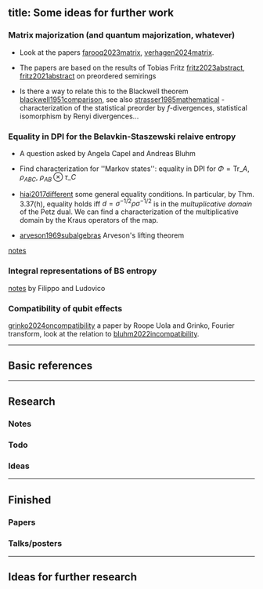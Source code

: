 
title: Some ideas for further work
---

### Matrix majorization (and quantum majorization, whatever)

* Look at the papers [farooq2023matrix](farooq2023matrix), [verhagen2024matrix](verhagen2024matrix). 

* The papers are based on the results of Tobias Fritz [fritz2023abstract](fritz2023abstract), [fritz2021abstract](fritz2021abstract) on preordered semirings

* Is there a way to relate this to the Blackwell theorem [blackwell1951comparison](blackwell1951comparison), see also [strasser1985mathematical](BOOK_strasser1985mathematical) - characterization of the statistical preorder by $f$-divergences, statistical isomorphism by Renyi divergences...



### Equality in DPI for the Belavkin-Staszewski relaive entropy

* A question asked by Angela Capel and Andreas Bluhm     

* Find characterization for ''Markov states'': equality in DPI for $\Phi=\mathrm{Tr}\_A$, $\rho_{ABC}$, $\rho_{AB}\otimes \tau\_C$ 
* [hiai2017different](hiai2017different) some general equality conditions. In particular, by Thm. 3.37(h), equality holds iff 
$d=\sigma^{-1/2}\rho\sigma^{-1/2}$ is in the *multuplicative domain* of the Petz dual. We can find a characterization of the multiplicative domain by the Kraus operators of the map.   

* [arveson1969subalgebras](arveson1969subalgebras) Arveson's lifting theorem 




[notes](IDEAS/bs_notes.pdf)    


### Integral representations of BS entropy

[notes](IDEAS/GL_notes.pdf)  by Filippo and Ludovico


### Compatibility of qubit effects

[grinko2024oncompatibility](grinko2024oncompatibility)  a paper by Roope Uola and Grinko, Fourier transform, look at the relation to [bluhm2022incompatibility](bluhm2022incompatibility). 












---


## Basic references




---

## Research



### Notes



### Todo



### Ideas

---

## Finished

### Papers


### Talks/posters

---

## Ideas for further research

